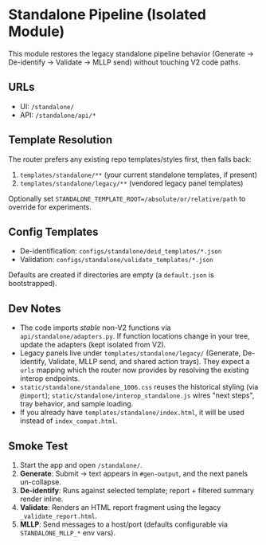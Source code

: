 # Standalone Pipeline (Isolated Module)

This module restores the legacy standalone pipeline behavior (Generate → De-identify → Validate → MLLP send) without touching V2 code paths.

## URLs
- UI: `/standalone/`
- API: `/standalone/api/*`

## Template Resolution
The router prefers any existing repo templates/styles first, then falls back:
1. `templates/standalone/**` (your current standalone templates, if present)
2. `templates/standalone/legacy/**` (vendored legacy panel templates)

Optionally set `STANDALONE_TEMPLATE_ROOT=/absolute/or/relative/path` to override for experiments.

## Config Templates
- De-identification: `configs/standalone/deid_templates/*.json`
- Validation: `configs/standalone/validate_templates/*.json`

Defaults are created if directories are empty (a `default.json` is bootstrapped).

## Dev Notes
- The code imports *stable* non-V2 functions via `api/standalone/adapters.py`. If function locations change in your tree, update the adapters (kept isolated from V2).
- Legacy panels live under `templates/standalone/legacy/` (Generate, De-identify, Validate, MLLP send, and shared action trays). They expect a `urls` mapping which the router now provides by resolving the existing interop endpoints.
- `static/standalone/standalone_1006.css` reuses the historical styling (via `@import`); `static/standalone/interop_standalone.js` wires "next steps", tray behavior, and sample loading.
- If you already have `templates/standalone/index.html`, it will be used instead of `index_compat.html`.

## Smoke Test
1. Start the app and open `/standalone/`.
2. **Generate**: Submit → text appears in `#gen-output`, and the next panels un-collapse.
3. **De-identify**: Runs against selected template; report + filtered summary render inline.
4. **Validate**: Renders an HTML report fragment using the legacy `_validate_report.html`.
5. **MLLP**: Send messages to a host/port (defaults configurable via `STANDALONE_MLLP_*` env vars).
